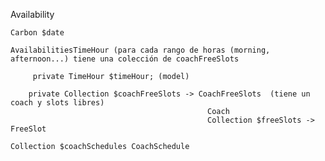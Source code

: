 Availability

    Carbon $date

    AvailabilitiesTimeHour (para cada rango de horas (morning, afternoon...) tiene una colección de coachFreeSlots
    
         private TimeHour $timeHour; (model)
    
        private Collection $coachFreeSlots -> CoachFreeSlots  (tiene un coach y slots libres)
                                                Coach
                                                Collection $freeSlots -> FreeSlot
                                                                            Collection $coachSchedules CoachSchedule
